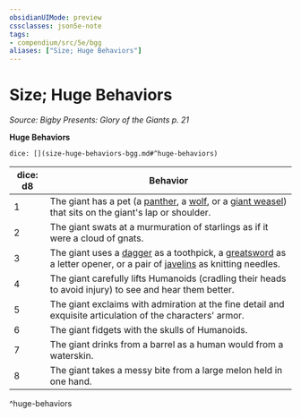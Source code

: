 ```yaml
---
obsidianUIMode: preview
cssclasses: json5e-note
tags:
- compendium/src/5e/bgg
aliases: ["Size; Huge Behaviors"]
---
```

# Size; Huge Behaviors
*Source: Bigby Presents: Glory of the Giants p. 21* 

**Huge Behaviors**

`dice: [](size-huge-behaviors-bgg.md#^huge-behaviors)`

| dice: d8 | Behavior |
|----------|----------|
| 1 | The giant has a pet (a [panther](2-Mechanics/CLI/bestiary/beast/panther.md), a [wolf](2-Mechanics/CLI/bestiary/beast/wolf.md), or a [giant weasel](2-Mechanics/CLI/bestiary/beast/giant-weasel.md)) that sits on the giant's lap or shoulder. |
| 2 | The giant swats at a murmuration of starlings as if it were a cloud of gnats. |
| 3 | The giant uses a [dagger](2-Mechanics/CLI/items/dagger.md) as a toothpick, a [greatsword](2-Mechanics/CLI/items/greatsword.md) as a letter opener, or a pair of [javelins](2-Mechanics/CLI/items/javelin.md) as knitting needles. |
| 4 | The giant carefully lifts Humanoids (cradling their heads to avoid injury) to see and hear them better. |
| 5 | The giant exclaims with admiration at the fine detail and exquisite articulation of the characters' armor. |
| 6 | The giant fidgets with the skulls of Humanoids. |
| 7 | The giant drinks from a barrel as a human would from a waterskin. |
| 8 | The giant takes a messy bite from a large melon held in one hand. |
^huge-behaviors